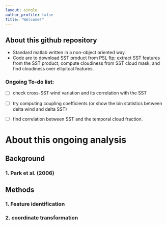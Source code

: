 ```yaml
---
layout: single
author_profile: false
Title: "Welcome!"
---
```


## About this github repository
 - Standard matlab written in a non-object oriented way.
 - Code are to download SST product from PSL ftp; extract SST features from the SST product; compute cloudiness from SST cloud mask; and find cloudiness over ellipitcal features.


### Ongoing To-do list:
-[ ] check cross-SST wind variation and its correlation with the SST

-[ ] try computing coupling coefficients (or show the bin statistics between delta wind and delta SST)

-[ ] find correlation between SST and the temporal cloud fraction.


# About this ongoing analysis
## Background 
### 1. Park et al. (2006)


## Methods
### 1. Feature identification


### 2. coordinate transformation


